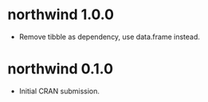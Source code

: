 # northwind 1.0.0

* Remove tibble as dependency, use data.frame instead.

# northwind 0.1.0

* Initial CRAN submission.
